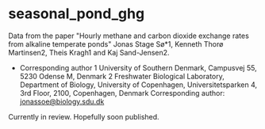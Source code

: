 # seasonal_pond_ghg
Data from the paper "Hourly methane and carbon dioxide exchange rates from alkaline temperate ponds"
Jonas Stage Sø*1, Kenneth Thorø Martinsen2, Theis Kragh1 and Kaj Sand-Jensen2.

* Corresponding author
1 University of Southern Denmark, Campusvej 55, 5230 Odense M, Denmark
2 Freshwater Biological Laboratory, Department of Biology, University of Copenhagen, Universitetsparken 4, 3rd Floor, 2100, Copenhagen, Denmark
Corresponding author: jonassoe@biology.sdu.dk



Currently in review. Hopefully soon published.
